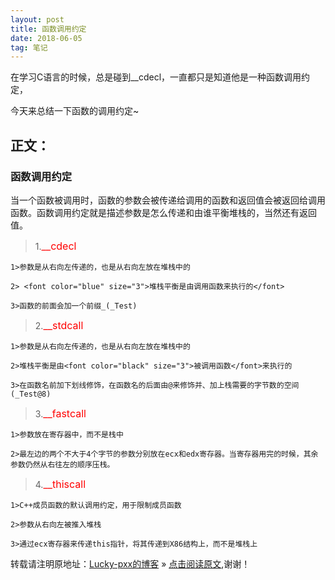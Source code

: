 ```yaml
---
layout: post
title: 函数调用约定
date: 2018-06-05
tag: 笔记
---  
```


在学习C语言的时候，总是碰到__cdecl，一直都只是知道他是一种函数调用约定，

今天来总结一下函数的调用约定~

## 正文：

### 函数调用约定

当一个函数被调用时，函数的参数会被传递给调用的函数和返回值会被返回给调用函数。函数调用约定就是描述参数是怎么传递和由谁平衡堆栈的，当然还有返回值。
	
> 1.<font color="red" size="3">__cdecl</font>
	
	1>参数是从右向左传递的，也是从右向左放在堆栈中的
	
	2> <font color="blue" size="3">堆栈平衡是由调用函数来执行的</font>
	
	3>函数的前面会加一个前缀_(_Test)
	
> 2.<font color="red" size="3">__stdcall</font>

	1>参数是从右向左传递的，也是从右向左放在堆栈中的
	
	2>堆栈平衡是由<font color="black" size="3">被调用函数</font>来执行的

	3>在函数名前加下划线修饰，在函数名的后面由@来修饰并、加上栈需要的字节数的空间(_Test@8)
	
> 3.<font color="red" size="3">__fastcall</font>

	1>参数放在寄存器中，而不是栈中
	
	2>最左边的两个不大于4个字节的参数分别放在ecx和edx寄存器。当寄存器用完的时候，其余参数仍然从右往左的顺序压栈。
	
> 4.<font color="red" size="3">__thiscall</font>

	1>C++成员函数的默认调用约定，用于限制成员函数
	
	2>参数从右向左被推入堆栈
	
	3>通过ecx寄存器来传递this指针，将其传递到X86结构上，而不是堆栈上


转载请注明原地址：[Lucky-pxx的博客](http://www.bingoxin.top) » [点击阅读原文](http://www.bingoxin.top/2018/06/%E6%95%B0%E6%8D%AE%E5%BA%93%E5%9F%BA%E6%9C%AC%E6%93%8D%E4%BD%9C/),谢谢！